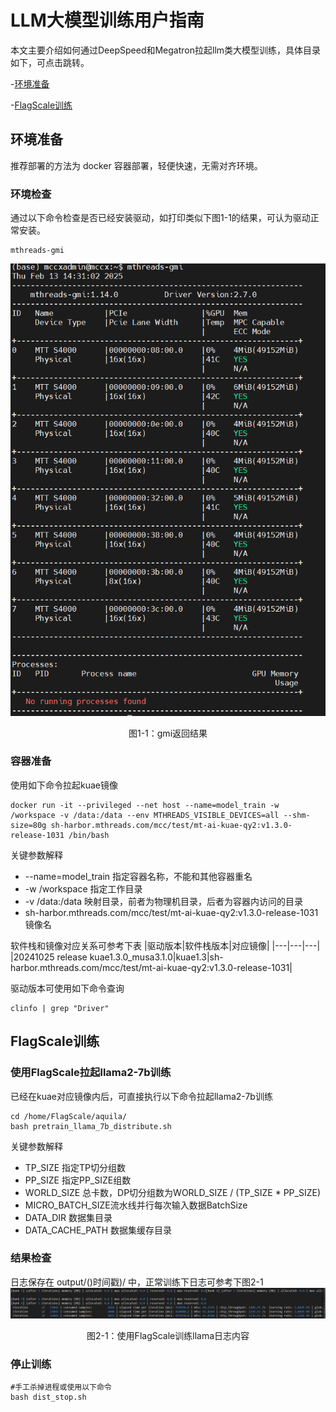 # LLM大模型训练用户指南
本文主要介绍如何通过DeepSpeed和Megatron拉起llm类大模型训练，具体目录如下，可点击跳转。

-[环境准备](#环境准备)

-[FlagScale训练](#FlagScale训练)


## 环境准备
推荐部署的方法为 docker 容器部署，轻便快速，无需对齐环境。
### 环境检查
通过以下命令检查是否已经安装驱动，如打印类似下图1-1的结果，可认为驱动正常安装。
```
mthreads-gmi
```
![图1-1：gmi返回结果](../resources/gmi_success_result.png)
<center>图1-1：gmi返回结果</center> 

### 容器准备
使用如下命令拉起kuae镜像
```
docker run -it --privileged --net host --name=model_train -w /workspace -v /data:/data --env MTHREADS_VISIBLE_DEVICES=all --shm-size=80g sh-harbor.mthreads.com/mcc/test/mt-ai-kuae-qy2:v1.3.0-release-1031 /bin/bash 
```
关键参数解释
* --name=model_train 指定容器名称，不能和其他容器重名
* -w /workspace 指定工作目录
* -v /data:/data 映射目录，前者为物理机目录，后者为容器内访问的目录
* sh-harbor.mthreads.com/mcc/test/mt-ai-kuae-qy2:v1.3.0-release-1031 镜像名

软件栈和镜像对应关系可参考下表
|驱动版本|软件栈版本|对应镜像|
|---|---|---|
|20241025 release kuae1.3.0_musa3.1.0|kuae1.3|sh-harbor.mthreads.com/mcc/test/mt-ai-kuae-qy2:v1.3.0-release-1031|

驱动版本可使用如下命令查询
```
clinfo | grep "Driver"
```
## FlagScale训练
### 使用FlagScale拉起llama2-7b训练
已经在kuae对应镜像内后，可直接执行以下命令拉起llama2-7b训练
```
cd /home/FlagScale/aquila/
bash pretrain_llama_7b_distribute.sh
```
关键参数解释
* TP_SIZE 指定TP切分组数
* PP_SIZE 指定PP_SIZE组数
* WORLD_SIZE 总卡数，DP切分组数为WORLD_SIZE / (TP_SIZE * PP_SIZE)
* MICRO_BATCH_SIZE流水线并行每次输入数据BatchSize
* DATA_DIR 数据集目录
* DATA_CACHE_PATH 数据集缓存目录
### 结果检查
日志保存在 output/()时间戳)/ 中，正常训练下日志可参考下图2-1
![图2-1：使用FlagScale训练llama日志内容](../resources/flagscale_llama_log.png)
<center>图2-1：使用FlagScale训练llama日志内容</center> 

### 停止训练
```
#手工杀掉进程或使用以下命令
bash dist_stop.sh
```
